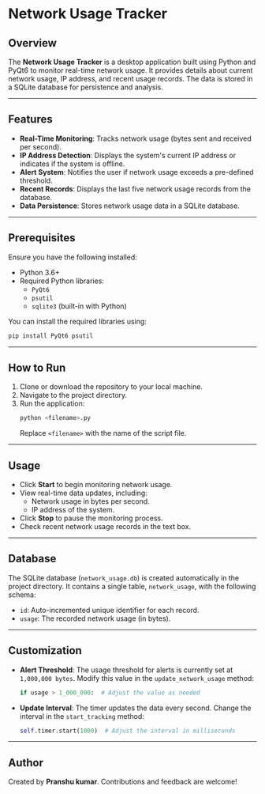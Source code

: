 # Network Usage Tracker

## Overview

The **Network Usage Tracker** is a desktop application built using Python and PyQt6 to monitor real-time network usage. It provides details about current network usage, IP address, and recent usage records. The data is stored in a SQLite database for persistence and analysis.

---

## Features

- **Real-Time Monitoring**: Tracks network usage (bytes sent and received per second).
- **IP Address Detection**: Displays the system's current IP address or indicates if the system is offline.
- **Alert System**: Notifies the user if network usage exceeds a pre-defined threshold.
- **Recent Records**: Displays the last five network usage records from the database.
- **Data Persistence**: Stores network usage data in a SQLite database.

---

## Prerequisites

Ensure you have the following installed:

- Python 3.6+
- Required Python libraries:
  - `PyQt6`
  - `psutil`
  - `sqlite3` (built-in with Python)

You can install the required libraries using:
```bash
pip install PyQt6 psutil
```

---

## How to Run

1. Clone or download the repository to your local machine.
2. Navigate to the project directory.
3. Run the application:
   ```bash
   python <filename>.py
   ```
   Replace `<filename>` with the name of the script file.

---

## Usage

- Click **Start** to begin monitoring network usage.
- View real-time data updates, including:
  - Network usage in bytes per second.
  - IP address of the system.
- Click **Stop** to pause the monitoring process.
- Check recent network usage records in the text box.

---

## Database

The SQLite database (`network_usage.db`) is created automatically in the project directory. It contains a single table, `network_usage`, with the following schema:

- `id`: Auto-incremented unique identifier for each record.
- `usage`: The recorded network usage (in bytes).

---

## Customization

- **Alert Threshold**: The usage threshold for alerts is currently set at `1,000,000 bytes`. Modify this value in the `update_network_usage` method:
  ```python
  if usage > 1_000_000:  # Adjust the value as needed
  ```
- **Update Interval**: The timer updates the data every second. Change the interval in the `start_tracking` method:
  ```python
  self.timer.start(1000)  # Adjust the interval in milliseconds
  ```

---



## Author

Created by **Pranshu kumar**. Contributions and feedback are welcome!

